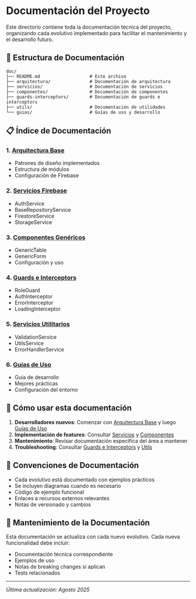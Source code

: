 # Documentación del Proyecto

Este directorio contiene toda la documentación técnica del proyecto, organizando cada evolutivo implementado para facilitar el mantenimiento y el desarrollo futuro.

## 📁 Estructura de Documentación

```
doc/
├── README.md                   # Este archivo
├── arquitectura/               # Documentación de arquitectura
├── servicios/                  # Documentación de servicios
├── componentes/                # Documentación de componentes
├── guards-interceptors/        # Documentación de guards e interceptors
├── utils/                      # Documentación de utilidades
└── guias/                      # Guías de uso y desarrollo
```

## 📋 Índice de Documentación

### 1. [Arquitectura Base](./arquitectura/)
- Patrones de diseño implementados
- Estructura de módulos
- Configuración de Firebase

### 2. [Servicios Firebase](./servicios/)
- AuthService
- BaseRepositoryService
- FirestoreService
- StorageService

### 3. [Componentes Genéricos](./componentes/)
- GenericTable
- GenericForm
- Configuración y uso

### 4. [Guards e Interceptors](./guards-interceptors/)
- RoleGuard
- AuthInterceptor
- ErrorInterceptor
- LoadingInterceptor

### 5. [Servicios Utilitarios](./utils/)
- ValidationService
- UtilsService
- ErrorHandlerService

### 6. [Guías de Uso](./guias/)
- Guía de desarrollo
- Mejores prácticas
- Configuración del entorno

## 🚀 Cómo usar esta documentación

1. **Desarrolladores nuevos**: Comenzar con [Arquitectura Base](./arquitectura/) y luego [Guías de Uso](./guias/)
2. **Implementación de features**: Consultar [Servicios](./servicios/) y [Componentes](./componentes/)
3. **Mantenimiento**: Revisar documentación específica del área a mantener
4. **Troubleshooting**: Consultar [Guards e Interceptors](./guards-interceptors/) y [Utils](./utils/)

## 📝 Convenciones de Documentación

- Cada evolutivo está documentado con ejemplos prácticos
- Se incluyen diagramas cuando es necesario
- Código de ejemplo funcional
- Enlaces a recursos externos relevantes
- Notas de versionado y cambios

## 🔄 Mantenimiento de la Documentación

Esta documentación se actualiza con cada nuevo evolutivo. Cada nueva funcionalidad debe incluir:
- Documentación técnica correspondiente
- Ejemplos de uso
- Notas de breaking changes si aplican
- Tests relacionados

---
*Última actualización: Agosto 2025*